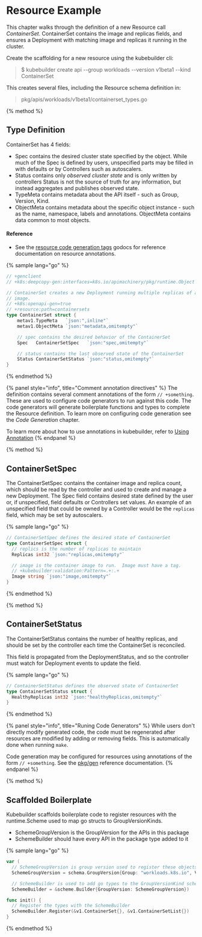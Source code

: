 # Resource Example

This chapter walks through the definition of a new Resource call *ContainerSet*.  ContainerSet
contains the image and replicas fields, and ensures a Deployment with matching image and replicas
it running in the cluster.

Create the scaffolding for a new resource using the kubebuilder cli:

> $ kubebuilder create api --group workloads --version v1beta1 --kind ContainerSet

This creates several files, including the Resource schema definition in:

> pkg/apis/workloads/v1beta1/containerset_types.go

{% method %}
## Type Definition

ContainerSet has 4 fields:

- Spec contains the desired cluster state specified by the object.  While much of the Spec is
  defined by users, unspecified parts may be filled in with defaults or by Controllers such as autoscalers.
- Status contains only *observed cluster state* and is only written by controllers
  Status is not the source of truth for any information, but instead aggregates and publishes observed state.
- TypeMeta contains metadata about the API itself - such as Group, Version, Kind.
- ObjectMeta contains metadata about the specific object instance - such as the name, namespace,
  labels and annotations.  ObjectMeta contains data common to most objects.

#### Reference

- See the [resource code generation tags](https://godoc.org/sigs.k8s.io/kubebuilder/pkg/gen/apis)
godocs for reference documentation on resource annotations.

{% sample lang="go" %}
```go
// +genclient
// +k8s:deepcopy-gen:interfaces=k8s.io/apimachinery/pkg/runtime.Object

// ContainerSet creates a new Deployment running multiple replicas of a single container with the given
// image.
// +k8s:openapi-gen=true
// +resource:path=containersets
type ContainerSet struct {
    metav1.TypeMeta   `json:",inline"`
    metav1.ObjectMeta `json:"metadata,omitempty"`

    // spec contains the desired behavior of the ContainerSet
    Spec   ContainerSetSpec   `json:"spec,omitempty"`

    // status contains the last observed state of the ContainerSet
    Status ContainerSetStatus `json:"status,omitempty"`
}
```
{% endmethod %}

{% panel style="info", title="Comment annotation directives" %}
The definition contains several comment annotations of the form `// +something`.  These are
used to configure code generators to run against this code.  The code generators will 
generate boilerplate functions and types to complete the Resource definition.
To learn more on configuring code generation see the *Code Generation* chapter.

To learn more about how to use annotations in kubebuilder, refer to [Using Annotation](../beyond_basics/annotations.md)
{% endpanel %}

{% method %}
## ContainerSetSpec

The ContainerSetSpec contains the container image and replica count, which should be read by
the controller and used to create and manage a new Deployment.  The Spec field contains desired
state defined by the user or, if unspecified, field defaults or Controllers set values.
An example of an unspecified field that could be owned by a Controller would be the `replicas`
field, which may be set by autoscalers.

{% sample lang="go" %}
```go
// ContainerSetSpec defines the desired state of ContainerSet
type ContainerSetSpec struct {
  // replics is the number of replicas to maintain
  Replicas int32 `json:"replicas,omitempty"`

  // image is the container image to run.  Image must have a tag.
  // +kubebuilder:validation:Pattern=.+:.+
  Image string `json:"image,omitempty"`
}
```
{% endmethod %}

{% method %}
## ContainerSetStatus

The ContainerSetStatus contains the number of healthy replicas, and should be set by the controller
each time the ContainerSet is reconciled.

This field is propagated from the DeploymentStatus, and so the controller must watch for Deployment
events to update the field.

{% sample lang="go" %}
```go
// ContainerSetStatus defines the observed state of ContainerSet
type ContainerSetStatus struct {
  HealthyReplicas int32 `json:"healthyReplicas,omitempty"`
}
```
{% endmethod %}

{% panel style="info", title="Runing Code Generators" %}
While users don't directly modify generated code, the code must be regenerated after resources are
modified by adding or removing fields.  This is automatically done when running `make`.

Code generation may be configured for resources using annotations of the form `// +something`.
See the [pkg/gen](https://godoc.org/sigs.k8s.io/kubebuilder/pkg/gen/) reference documentation.
{% endpanel %}

{% method %}
## Scaffolded Boilerplate

Kubebuilder scaffolds boilerplate code to register resources with the runtime.Scheme used to
map go structs to GroupVersionKinds.

- SchemeGroupVersion is the GroupVersion for the APIs in this package
- SchemeBuilder should have every API in the package type added to it

{% sample lang="go" %}

```go
var (	
  // SchemeGroupVersion is group version used to register these objects
  SchemeGroupVersion = schema.GroupVersion{Group: "workloads.k8s.io", Version: "v1beta1"}

  // SchemeBuilder is used to add go types to the GroupVersionKind scheme
  SchemeBuilder = &scheme.Builder{GroupVersion: SchemeGroupVersion})
```

```go
func init() {
  // Register the types with the SchemeBuilder
  SchemeBuilder.Register(&v1.ContainerSet{}, &v1.ContainerSetList{})
}
```
{% endmethod %}

